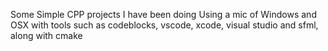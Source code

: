 Some Simple CPP projects I have been doing
Using a mic of Windows and OSX with tools such as codeblocks, vscode, xcode, visual studio and sfml, along with cmake

